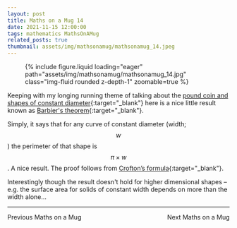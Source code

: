 ```yaml
---
layout: post
title: Maths on a Mug 14
date: 2021-11-15 12:00:00
tags: mathematics MathsOnAMug
related_posts: true
thumbnail: assets/img/mathsonamug/mathsonamug_14.jpeg
---
```


<div class="row mt-3">
    <div class="col-sm mt-3 mt-md-0">
        <figure>
            {% include figure.liquid loading="eager" path="assets/img/mathsonamug/mathsonamug_14.jpg" class="img-fluid rounded z-depth-1" zoomable=true %}
        </figure>
    </div>
</div>

Keeping with my longing running theme of talking about the [pound coin and shapes of constant diameter](https://seanelvidge.github.io/blog/2013/Pound_Coin/){:target="\_blank"} here is a nice little result known as [Barbier's theorem](https://en.wikipedia.org/wiki/Barbier%27s_theorem){:target="\_blank"}.

Simply, it says that for any curve of constant diameter (width; $$w$$) the perimeter of that shape is $$\pi\times w$$. A nice result. The proof follows from [Crofton’s formula](https://en.wikipedia.org/wiki/Crofton_formula){:target="\_blank"}.

Interestingly though the result doesn't hold for higher dimensional shapes – e.g. the surface area for solids of constant width depends on more than the width alone...

<hr>

<div style="display: flex; justify-content: space-between; align-items: center;">
    <a href="https://seanelvidge.github.io/articles/2021/Maths_on_a_Mug_13/" style="text-decoration: none;">Previous Maths on a Mug</a>
    <a href="https://seanelvidge.github.io/articles/2023/Maths_on_a_Mug_15/" style="text-decoration: none;">Next Maths on a Mug</a>
</div>
